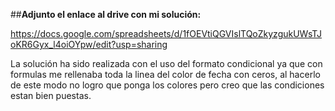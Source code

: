 ##**Adjunto el enlace al drive con mi solución:**


https://docs.google.com/spreadsheets/d/1fOEVtiQGVIslTQoZkyzgukUWsTJoKR6Gyx_l4oiOYpw/edit?usp=sharing

La solución ha sido realizada con el uso del formato condicional ya que con formulas me rellenaba toda la linea del color de fecha con ceros, al hacerlo de este modo no 
logro que ponga los colores pero creo que las condiciones estan bien puestas.
